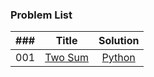 ### Problem List

| ### | Title | Solution |
| :---: | :---: | :---: |
| 001 | [Two Sum](https://leetcode.com/problems/two-sum/) | [Python](https://github.com/nekokat/LeetCode/blob/main/two_sum) |

